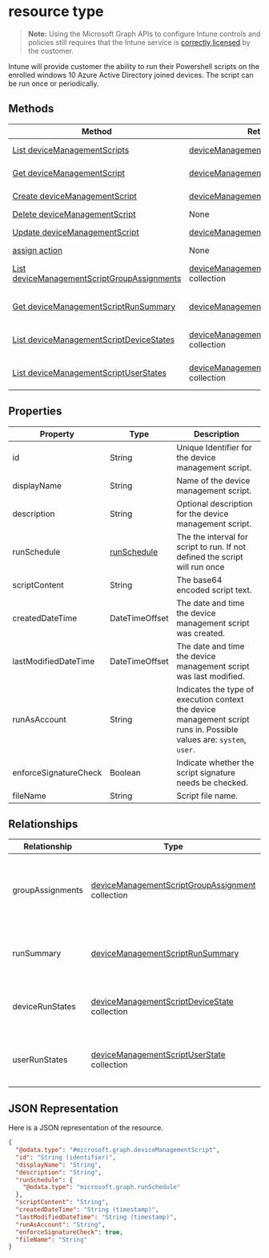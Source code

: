 ﻿#  resource type

> **Note:** Using the Microsoft Graph APIs to configure Intune controls and policies still requires that the Intune service is [correctly licensed](https://go.microsoft.com/fwlink/?linkid=839381) by the customer.

Intune will provide customer the ability to run their Powershell scripts on the enrolled windows 10 Azure Active Directory joined devices. The script can be run once or periodically.
## Methods
|Method|Return Type|Description|
|---|---|---|
|[List deviceManagementScripts](../api/intune_devicefe_devicemanagementscript_list.md)|[deviceManagementScript](../resources/intune_devicefe_devicemanagementscript.md) collection|List properties and relationships of the [deviceManagementScript](../resources/intune_devicefe_devicemanagementscript.md) objects.|
|[Get deviceManagementScript](../api/intune_devicefe_devicemanagementscript_get.md)|[deviceManagementScript](../resources/intune_devicefe_devicemanagementscript.md)|Read properties and relationships of the [deviceManagementScript](../resources/intune_devicefe_devicemanagementscript.md) object.|
|[Create deviceManagementScript](../api/intune_devicefe_devicemanagementscript_create.md)|[deviceManagementScript](../resources/intune_devicefe_devicemanagementscript.md)|Create a new [deviceManagementScript](../resources/intune_devicefe_devicemanagementscript.md) object.|
|[Delete deviceManagementScript](../api/intune_devicefe_devicemanagementscript_delete.md)|None|Deletes a [deviceManagementScript](../resources/intune_devicefe_devicemanagementscript.md).|
|[Update deviceManagementScript](../api/intune_devicefe_devicemanagementscript_update.md)|[deviceManagementScript](../resources/intune_devicefe_devicemanagementscript.md)|Update the properties of a [deviceManagementScript](../resources/intune_devicefe_devicemanagementscript.md) object.|
|[assign action](../api/intune_devicefe_devicemanagementscript_assign.md)|None|Not yet documented|
|[List deviceManagementScriptGroupAssignments](../api/intune_devicefe_devicemanagementscriptgroupassignment_list.md)|[deviceManagementScriptGroupAssignment](../resources/intune_devicefe_devicemanagementscriptgroupassignment.md) collection|List properties and relationships of the [deviceManagementScriptGroupAssignment](../resources/intune_devicefe_devicemanagementscriptgroupassignment.md) objects.|
|[Get deviceManagementScriptRunSummary](../api/intune_devicefe_devicemanagementscriptrunsummary_get.md)|[deviceManagementScriptRunSummary](../resources/intune_devicefe_devicemanagementscriptrunsummary.md)|Read properties and relationships of the [deviceManagementScriptRunSummary](../resources/intune_devicefe_devicemanagementscriptrunsummary.md) object.|
|[List deviceManagementScriptDeviceStates](../api/intune_devicefe_devicemanagementscriptdevicestate_list.md)|[deviceManagementScriptDeviceState](../resources/intune_devicefe_devicemanagementscriptdevicestate.md) collection|List properties and relationships of the [deviceManagementScriptDeviceState](../resources/intune_devicefe_devicemanagementscriptdevicestate.md) objects.|
|[List deviceManagementScriptUserStates](../api/intune_devicefe_devicemanagementscriptuserstate_list.md)|[deviceManagementScriptUserState](../resources/intune_devicefe_devicemanagementscriptuserstate.md) collection|List properties and relationships of the [deviceManagementScriptUserState](../resources/intune_devicefe_devicemanagementscriptuserstate.md) objects.|

## Properties
|Property|Type|Description|
|---|---|---|
|id|String|Unique Identifier for the device management script.|
|displayName|String|Name of the device management script.|
|description|String|Optional description for the device management script.|
|runSchedule|[runSchedule](../resources/intune_devicefe_runschedule.md)|The the interval for script to run. If not defined the script will run once|
|scriptContent|String|The base64 encoded script text.|
|createdDateTime|DateTimeOffset|The date and time the device management script was created.|
|lastModifiedDateTime|DateTimeOffset|The date and time the device management script was last modified.|
|runAsAccount|String|Indicates the type of execution context the device management script runs in. Possible values are: `system`, `user`.|
|enforceSignatureCheck|Boolean|Indicate whether the script signature needs be checked.|
|fileName|String|Script file name.|

## Relationships
|Relationship|Type|Description|
|---|---|---|
|groupAssignments|[deviceManagementScriptGroupAssignment](../resources/intune_devicefe_devicemanagementscriptgroupassignment.md) collection|The list of group assignments for the device management script.|
|runSummary|[deviceManagementScriptRunSummary](../resources/intune_devicefe_devicemanagementscriptrunsummary.md)|Run summary for device management script.|
|deviceRunStates|[deviceManagementScriptDeviceState](../resources/intune_devicefe_devicemanagementscriptdevicestate.md) collection|List of run states for this script across all devices.|
|userRunStates|[deviceManagementScriptUserState](../resources/intune_devicefe_devicemanagementscriptuserstate.md) collection|List of run states for this script across all users.|

## JSON Representation
Here is a JSON representation of the resource.
<!-- {
  "blockType": "resource",
  "keyProperty": "id",
  "@odata.type": "microsoft.graph.deviceManagementScript"
}
-->
```json
{
  "@odata.type": "#microsoft.graph.deviceManagementScript",
  "id": "String (identifier)",
  "displayName": "String",
  "description": "String",
  "runSchedule": {
    "@odata.type": "microsoft.graph.runSchedule"
  },
  "scriptContent": "String",
  "createdDateTime": "String (timestamp)",
  "lastModifiedDateTime": "String (timestamp)",
  "runAsAccount": "String",
  "enforceSignatureCheck": true,
  "fileName": "String"
}
```



